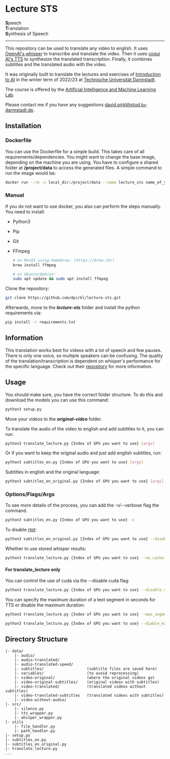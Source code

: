 # Lecture STS

**S**peech\
**T**ranslation\
**S**ynthesis of Speech

---

This repository can be used to translate any video to english. It uses [OpenAI's whisper](https://github.com/openai/whisper) to transcribe and translate the video. Then it uses [coqui AI's TTS](https://github.com/coqui-ai/TTS) to synthesize the translated transcription. Finally, it combines subtitles and the translated audio with the video.

It was originally built to translate the lectures and exercises of [Introduction to AI](https://www.tucan.tu-darmstadt.de/scripts/mgrqispi.dll?APPNAME=CampusNet&PRGNAME=COURSEDETAILS&ARGUMENTS=-N000000000000001,-N000662,-N0,-N382005038576888,-N382005038510889,-N0,-N0,-N0) in the winter term of 2022/23 at [Technische Universität Darmstadt](https://www.tu-darmstadt.de/).

The course is offered by the [Artificial Intelligence and Machine Learning Lab](https://ml-research.github.io/).

Please contact me if you have any suggestions [david.pirkl@stud.tu-darmstadt.de](mailto:david.pirkl@stud.tu-darmstadt.de).

## Installation

### Dockerfile

You can use the Dockerfile for a simple build. This takes care of all requirements/dependencies. You might want to change the base image, depending on the machine you are using. You have to configure a shared folder at **/project/data** to access the generated files. A simple command to run the image would be:

```bash
docker run --rm -v local_dir:/project/data --name lecture_sts name_of_your_docker_image:latest
```

### Manual

If you do not want to use docker, you also can perform the steps manually. You need to install:

- Python3
- Pip
- Git
- FFmpeg

  ```bash
  # on MacOS using Homebrew: (https://brew.sh/)
  brew install ffmpeg

  # on Ubuntu/Debian:
  sudo apt update && sudo apt install ffmpeg
  ```

Clone the repository:

```bash
git clone https://github.com/dpirkl/lecture-sts.git
```

Afterwards, move to the **_lecture-sts_** folder and install the python requirements via:

```bash
pip install -r requirements.txt
```

## Information

This translation works best for videos with a lot of speech and few pauses. There is only one voice, so multiple speakers can be confusing. The quality of the translation/transcription is dependent on whisper's performance for the specific language. Check out their [repository](https://github.com/openai/whisper) for more information.

## Usage

You should make sure, you have the correct folder structure. To do this and download the models you can use this command:

```bash
python3 setup.py
```

Move your videos to the **_original-video_** folder.

To translate the audio of the video to english and add subtitles to it, you can run:

```bash
python3 translate_lecture.py {Index of GPU you want to use} [args]
```

Or if you want to keep the original audio and just add english subtitles, run:

```bash
python3 subtitles_en.py {Index of GPU you want to use} [args]
```

Subtitles in english and the original language:

```bash
python3 subtitles_en_original.py {Index of GPU you want to use} [args]
```

### Options/Flags/Args

To see more details of the process, you can add the -v/--verbose flag the command.

```bash
python3 subtitles_en.py {Index of GPU you want to use} -v
```

To disable [rtpt](https://github.com/ml-research/rtpt):

```bash
python3 subtitles_en_original.py {Index of GPU you want to use} --disable_rtpt
```

Whether to use stored whisper results:

```bash
python3 translate_lecture.py {Index of GPU you want to use} --no_cache
```

#### For translate_lecture only

You can control the use of cuda via the --disable cuda flag:

```bash
python3 translate_lecture.py {Index of GPU you want to use} --disable_cuda
```

You can specify the maximum duration of a text segment in seconds for TTS or disable the maximum duration:

```bash
python3 translate_lecture.py {Index of GPU you want to use} --max_segment_duration 30

python3 translate_lecture.py {Index of GPU you want to use} --diable_max_duration
```

## Directory Structure

```
|- data/
    |- audio/
    |- audio-translated/
    |- audio-translated-speed/
    |- subtitles/                   (subtitle files are saved here)
    |- variables/                   (to avoid reprocessing)
    |- video-original/              (where the original videos go)
    |- video-original-subtitles/    (original videos with subtitles)
    |- video-translated/            (translated videos without subtitles)
    |- video-translated-subtitles   (translated videos with subtitles)
    |- video-without-audio/
|- src/
    |- silence.py
    |- tts_wrapper.py
    |- whisper_wrapper.py
|- utils
    |- file_handler.py
    |- path_handler.py
|- setup.py
|- subtitles_en.py
|- subtitles_en_original.py
|- translate_lecture.py
...
```
